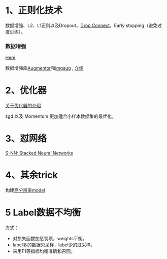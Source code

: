 # 1、正则化技术

数据增强、L2、L1正则以及Dropout，[Drop Connect](https://nickcdryan.com/2017/06/13/dropconnect-implementation-in-python-and-tensorflow/)，Early stopping（避免过度训练）。

### 数据增强
[Here](https://medium.com/ymedialabs-innovation/data-augmentation-techniques-in-cnn-using-tensorflow-371ae43d5be9) <br>

数据增强库[Augmentor](https://augmentor.readthedocs.io/en/master/index.html)和[imgaug](https://imgaug.readthedocs.io/en/latest/index.html) , [介绍](https://www.cnblogs.com/vincentcheng/p/9186540.html)

# 2、优化器
[关于优化器的介绍](https://www.jianshu.com/p/e6e8aa3169ca)

sgd 以及 Momentum 更加适合小样本数据集的最优化。


# 3、怼网络
[S-NN: Stacked Neural Networks](https://arxiv.org/pdf/1605.08512.pdf)


# 4、其余trick
构建[高分辨率model](https://arxiv.org/ftp/arxiv/papers/1312/1312.5402.pdf)

# 5 Label数据不均衡

方式：
* 对损失函数加惩罚项，weights平衡。
* label多的数据欠采样，label少的过采样。
* 采用F1等指标均衡准确和召回。
